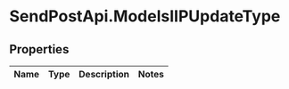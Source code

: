 # SendPostApi.ModelsIIPUpdateType

## Properties
Name | Type | Description | Notes
------------ | ------------- | ------------- | -------------
